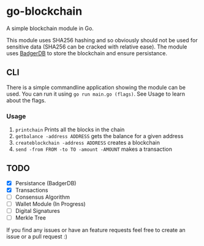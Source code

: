 # go-blockchain

A simple blockchain module in Go. 

This module uses SHA256 hashing and so obviously should not be used for sensitive data (SHA256 can be cracked with relative ease). The module uses [BadgerDB](https://github.com/dgraph-io/badger) to store the blockchain and ensure persistance. 

## CLI
There is a simple commandline application showing the module can be used. You can run it using `go run main.go (flags)`. See Usage to learn about the flags.

### Usage
1. `printchain` Prints all the blocks in the chain
2. `getbalance -address ADDRESS` gets the balance for a given address
3. `createblockchain -address ADDRESS` creates a blockchain
4. `send -from FROM -to TO -amount -AMOUNT` makes a transaction



## TODO
- [x] Persistance (BadgerDB)
- [X] Transactions
- [ ] Consensus Algorithm
- [ ] Wallet Module (In Progress)
- [ ] Digital Signatures
- [ ] Merkle Tree

If you find any issues or have an feature requests feel free to create an issue or a pull request :)
